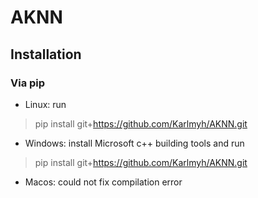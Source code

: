 # AKNN

## Installation

### Via pip

- Linux: run
> pip install git+https://github.com/Karlmyh/AKNN.git
- Windows: install Microsoft c++ building tools and run
> pip install git+https://github.com/Karlmyh/AKNN.git
- Macos: could not fix compilation error

